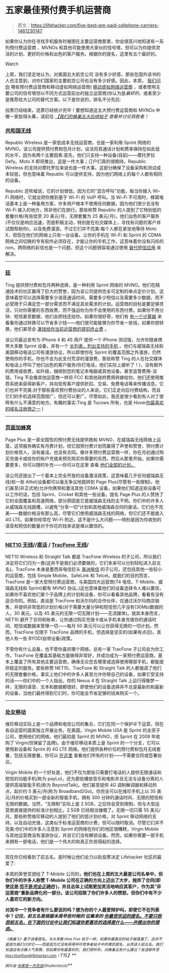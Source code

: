 # 五家最佳预付费手机运营商

> 原文：<https://lifehacker.com/five-best-pre-paid-cellphone-carriers-1461230147>

如果你认为你在寻找手机服务时被困在主要运营商那里，你会很高兴地知道有一系列预付费运营商 、MVNOs 和其他可能使用大家伙的信号塔，但可以为你提供灵活的计划、更好的价格和出色的客户服务。根据你的提名，这里有五个最好的。

Watch

上周，我们坚定地认为，对美国五大航空公司 没有多少好感，那些在国外读书的人也注意到，对你们国家的主要航空公司也没有多少好感。因此，本周， [我们问你](http://lifehacker.com/whats-the-best-pre-paid-cellphone-carrier-1460060935) 哪些预付费运营商和移动虚拟网络运营商( [移动虚拟网络运营商](http://en.wikipedia.org/wiki/Mobile_virtual_network_operator) ，或者使用主要公司的信号塔但以不同方式运营前台的独立运营商)你认为是*最好的*，或者至少是推荐给大公司的替代方案。以下是你说的，排名不分先后:

投票已经结束，选票已经统计完毕！要想知道这五大预付费运营商和 MVNOs 中哪一家拔得头筹，请前往 [*【我们的蜂巢五大后续帖子*](https://lifehacker.com/most-popular-pre-paid-cellphone-carrier-republic-wirel-1463078932) *查看并讨论获胜者！*

### [共和国无线](https://republicwireless.com/)

Republic Wireless 是一家低成本无线运营商，也是一家利用 Sprint 网络的 MVNO。该公司提供预付费和包月计划，设法将其通话计划和费率保持在如此低的水平，因为有两个主要因素:首先，他们只支持一种设备(目前)——摩托罗拉 Defy。Moto X 即将推出，这是一件大事；订户们真的很期待，Republic Wireless 的支持对摩托罗拉来说也是一件大事。这部分确保了设备采购和测试成本较低，但也意味着 Republic 可以提供支持，因为他们网络上的每个人都有相同的设备。

Republic 还吹嘘说，它的计划很低，因为它的“混合呼叫”功能，每当你接入 Wi-Fi 网络时，它就会把你推到基于 Wi-Fi 的 VoIP 呼叫。当 Wi-Fi 不可用时，蜂窝电话基本上是一种备用方案，许多用户根本不使用任何数据，因为他们很少去没有 Wi-Fi 接入的地方，除非他们在旅行。那些称赞 Republic 的人提到了它特别低的套餐价格(有些低至 20 美元/月，无限套餐为 25 美元/月)，他们出色的客户服务(不仅仅是响应迅速，而是积极主动，特别是在社交媒体上，寻找有问题的客户并试图帮助你)，以及免费漫游。不过它们并不完美:每个人都在紧张地等待 Moto X，但现在他们的网络上只有一台设备。让你的手机在 Wi-Fi 和 Sprint 的 CDMA 网络之间切换的专有软件必须存在，才能让你的手机工作，这意味着你没有闪烁的 rom。跨网络的彩信也是一个问题，但这个问题很容易通过使用 [替代短信应用](https://lifehacker.com/five-best-alternative-texting-apps-1229634486) 来解决。

* * *

### [廷](http://ting.com/)

Ting 提供预付费和包月两种选择，是一种利用 Sprint 网络的 MVNO。他们在精通技术的社区赢得了巨大的赞誉，因为该公司提供完全可定制的单点定价计划。这意味着您可以选择需要多少语音通话时间、需要多少短信以及需要多少数据，而不必受限于只满足您一部分需求而不满足其余需求的计划。运营商的目标是要足够灵活，只对你需要的东西收费，而不强迫你为你不会使用的东西付费。如果你不用分钟、短信甚至数据，他们会把钱还给你。如果你很好奇，他们有 [有一个计算器](https://ting.com/calculator) 来看看你通过转换可以节省多少钱——他们很可能能够为你节省一些钱，如果你想转换，他们甚至会 [凑钱给你当前运营商的提前终止费](https://lifehacker.com/mobile-carrier-ting-announced-its-new-etf-relief-progra-1293214827) 。

该公司最近宣布为 iPhone 4 和 4S 用户 提供一个 iPhone 测试版，允许你随身携带大多数 Sprint 设备，并有一个 [长列表，列出支持的手机](https://help.ting.com/entries/22567167-BYOD-Supported-Devices-Whitelist-) 。他们与威瑞森无线和美国移动电话公司有漫游协议，所以即使你在 Sprint 的覆盖范围之外漫游，仍然使用你的手机，你也不会为此支付荒谬的漫游费，那些称赞 Ting 的人在社交媒体和电话上呼叫了他们出色的客户服务(你打电话，他们实际上接听了！)，没有额外的费用或收费，如升级，捆绑到您的笔记本电脑或其他设备，甚至监管费用-没错，Ting 不会像其他运营商一样将 FCC 和其他政府费用转嫁给你。他们还使用推荐系统来获得新客户，并向现有客户提供折扣、交易、免费电话等来传播消息。它们也并不完美:对于那些喜欢预付费协议的人来说，它们正走向后付费结构，而且它们的手机选择范围很广，但还可以更广。尽管如此，我还是很少看到有人对丁俊晖有什么不满意的地方。有趣的事实:Ting 是 Tucows 所有，也是 Hover[你最喜欢的域名注册商之一](http://lifehacker.com/five-best-domain-name-registrars-5943452) )

* * *

### [页面加蜂窝](https://www.pagepluscellular.com/)

Page Plus 是一家全国性的预付费无线提供商和 MVNO，在威瑞森无线网络上运营。这项服务确实有月费计划，但它因预付费计划而赢得了声誉和赞誉，预付费计划价格惊人，没有废话，也没有合同。像许多预付费运营商一样，你在月初通过购买充值卡或给你的账户充值来预先购买你需要的东西，然后从那里开始。如果你需要更多，你可以随时补充——你可以在这里 查看 [他们全部的计划。](https://www.pagepluscellular.com/plans/)

该公司还提出了一个基本上完全开放的设备激活政策，这意味着几乎任何威瑞森无线(和一些 Alltel)设备都可以毫无争议地跳转到 Page Plus(尽管有一些限制)。他们甚至(非正式地)允许你携带和激活其他 CDMA 设备，如果他们知道这些设备可以工作的话，包括 Sprint、Cricket 和其他一些设备。提名 Page Plus 的人赞扬了它的全国覆盖和高速网络，部分原因是它是威瑞森无线的主干网。你们中的许多人从威瑞森无线跳槽，以避免“分享一切”计划和其他威瑞森合同的废话。它们也不完美——数据价格没有那么高，尽管它们使用威瑞森无线的网络，但它们还不能接入 4G LTE。如果你经常在 Wi-Fi 附近，这不是什么大问题——特别是因为你收到的语音和短信的数量对于你花的钱来说是难以置信的。

* * *

### [NET10 无线](http://www.net10wireless.com/)//[直话](http://www.straighttalk.com) / [TracFone 无线](http://www.tracfone.com)/

NET10 Wireless 和 Straight Talk 都是 TracFone Wireless 的子公司，所以我们决定将它们归为一类(这并不是我们必须要做的，它们本来可以分别轻松进入前五名)。TracFone 本身是墨西哥电信巨头 [美洲电信](http://www.americamovil.com/amx/en/) 的子公司，还包括其他一些较小的运营商，包括 Simple Mobile、SafeLink 和 Telcel。就我们的目的而言，TracFone 是一家大型预付费运营商，与美国四大运营商(T4 电信、T-Mobile、威瑞森无线和 Sprint)都有 MVNO 协议。)这也意味着他们的设备选择令人难以置信，如果你不喜欢他们某个子品牌上的计划和设备，你可以看看其他品牌，看看有没有适合你的。例如，直谈是 TracFone 和沃尔玛的合作伙伴，仅通过沃尔玛商店销售，并提供非常低的计划价格(对于需要大量分钟和短信但几乎没有(30Mb)数据的人，30 美元，以及 45 美元的无限一切无限计划——无流媒体)。就其本身而言，NET10 避开了合同和账单，让你通过购买充值卡或从手机本身充值你的通话时间、短信或数据来管理一切——每月 50 美元可以让你获得无限的一切计划。然而，TracFone 仅限于 TracFone 品牌的手机，但选择是坚实的(如果有点旧)。其他人有一些 BYOD(自带设备)政策。

不管你有什么设备，也不管你喜欢哪个网络，总有一家 TracFone 子公司会为你工作。TracFone 在覆盖其基础方面做得非常好，并成功成为一家预付费运营商，基本上覆盖了所有其他主要运营商，确保无论您去哪里或选择使用哪部手机，都能提供稳定的服务。那些称赞 NET10、TracFone 和 Straight Talk 的人都强调了他们的无限套餐价格，事实上他们中的许多人甚至允许你带自己的设备，如果它受支持的话——你们中的一个人指出，你的 Nexus 4 在 Straight Talk 上运行得像梦一样，无限的语音、文本和数据都很好。即使他们的设备选择并不总是最新的和最新的设备，当他们最终得到它们时，你可能会节省足够的钱来购买一个。

* * *

### [处女移动](http://www.virginmobileusa.com/)

维珍移动实际上是一个品牌和电信公司的集合，它们在同一个保护伞下运营，但在各自运营的国家独立开展业务。在美国，Virgin Mobile USA 是 Sprint 的全资子公司，使用他们的网络。他们最初是 Sprint 的 MVNO，但 Sprint 在 2009 年收购了 Virgin(但保留了品牌)。由于维珍移动本质上是 Sprint 的一个分支，它可以使用新设备和 Sprint 的 4G LTE 网络。他们提供各种价位的预付费和包月无线套餐，包括无限套餐。你可以 [在这里](http://www.virginmobileusa.com/cell-phone-plans/) 查看他们所有的计划——不需要合同或签署协议。

Virgin Mobile 的一个好处是，他们不仅为那些只需要打电话的人提供无限通话和短信的功能手机(称为 payLo)，还为那些播放音乐和电影并且无法与设备分离的人提供高端智能手机(称为 BeyondTalk)。他们甚至提供 4G 调制解调器和移动热点，起价约 5 美元/月(称为 Broadband2Go)。你完全可以在维珍手机上以 35 美元/月的价格买到一部全新的智能手机，拥有 300 分钟的通话时间、无限的短信和无限的数据。当然，“无限制”实际上是 2.5GB，之后你会受到限制，但与大型运营商直接提供的标准计划相比，2.5GB 已经相当慷慨了。无限一切只需 55 美元/月。那些称赞维珍移动的人提到了他们的低计划价格，对 Sprint 移动网络的支持，以及自动充值，这类似于标准运营商的计费，但可以随时取消。尽管它们并不完美:你们中的许多人注意到 Sprint 的网络在你们的地区很糟糕，Virgin Mobile 与其他运营商没有漫游协议，并且它们没有解锁设备。然而，如果你需要一部手机来拥有一部电话，他们是一个伟大的和真正负担得起的选择。

* * *

现在你已经看到了前五名，是时候让他们全力以赴投票决定 Lifehacker 社区的最爱了:

本周的荣誉奖颁给了 T-Mobile 公司的[](http://www.t-mobile.com/)**，他们也在上周的五大最差公司名单中，但你们中的许多人称赞 T-Mobile 公司在正确的方向上迈出了大步，抛弃了合同(即使这是 [而不是*完全正确的*](http://consumerist.com/2013/04/26/washington-state-ag-to-t-mobile-not-so-fast-with-that-no-contract-advertising/) )，并且总体上试图更加灵活地响应其客户，作为其“非运营商”重新品牌化的一部分。该公司招致了你们许多人的愤怒，但你们中有不少人喜欢它的新方向。**

**对其中一个竞争者有什么要说的吗？想为你的个人最爱辩护吗，即使它不在列表中？*记住，前五名是根据本周早些时候的* *征集来的* [*你最受欢迎的提名。不要只抱怨前五名，在下面的讨论中让我们知道你更喜欢的选择是什么——并提出你的理由。*](http://lifehacker.com/whats-the-best-pre-paid-cellphone-carrier-1460060935)**

***<small>《蜂巢 5》基于读者提名。与大多数 Hive Five 帖子一样，如果你最喜欢的帖子被遗漏了，这并不是因为我们讨厌它——而是因为它没有获得呼吁竞争者帖子中所需的提名，从而进入前五名。我们知道这有点像人气竞赛，但如果你有最喜欢的，我们想听听。对蜂巢五有什么建议？发送邮件至</small>*[*<small>tips+hivefive@lifehacker.com</small>*](mailto:tips+hivefive@lifehacker.com)*<small>！</small>T15】***

***<small>照片由</small>* [*<small>布莱恩一杰克逊</small>*](http://www.shutterstock.com/pic.mhtml?id=82832002&src=id)*<small>(Shutterstock)</small>***